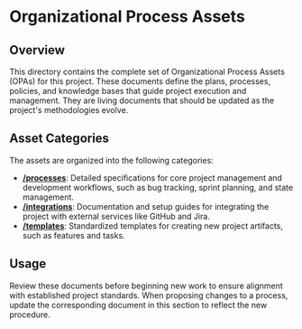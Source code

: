 # Organizational Process Assets

## Overview

This directory contains the complete set of Organizational Process Assets (OPAs) for this project. These documents define the plans, processes, policies, and knowledge bases that guide project execution and management. They are living documents that should be updated as the project's methodologies evolve.

## Asset Categories

The assets are organized into the following categories:

*   **[/processes](./processes/)**: Detailed specifications for core project management and development workflows, such as bug tracking, sprint planning, and state management.
*   **[/integrations](./integrations/)**: Documentation and setup guides for integrating the project with external services like GitHub and Jira.
*   **[/templates](./templates/)**: Standardized templates for creating new project artifacts, such as features and tasks.

## Usage

Review these documents before beginning new work to ensure alignment with established project standards. When proposing changes to a process, update the corresponding document in this section to reflect the new procedure.